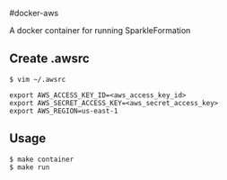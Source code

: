 #docker-aws

A docker container for running SparkleFormation

Create .awsrc
---
	$ vim ~/.awsrc

	export AWS_ACCESS_KEY_ID=<aws_access_key_id>
	export AWS_SECRET_ACCESS_KEY=<aws_secret_access_key>
	export AWS_REGION=us-east-1

Usage
---
	$ make container
	$ make run
